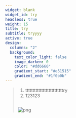 ```yaml
---
widget: blank
widget_id: try
headless: true
weight: 15
title: try
subtitle: tryyyy
active: true
design:
  columns: "2"
  background:
    text_color_light: false
    image_darken: 0
    color: "#dd6666"
    gradient_start: "#e51515"
    gradient_end: "#1f0b0b"
---
```

> 1. t﻿tttttttttttttttttttttttttry
> 2. 1﻿23123
>
> ```
>
> ```
>
> ![png](contact.jpg "jpg")